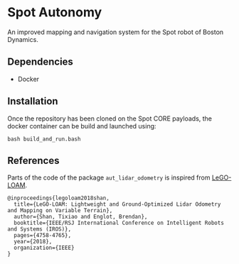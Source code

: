 # Spot Autonomy
An improved mapping and navigation system for the Spot robot of Boston Dynamics.

## Dependencies

* Docker

## Installation

Once the repository has been cloned on the Spot CORE payloads, the docker container can be build and launched using:

```
bash build_and_run.bash
```

## References

Parts of the code of the package `aut_lidar_odometry` is inspired from [LeGO-LOAM](https://github.com/RobustFieldAutonomyLab/LeGO-LOAM).
```
@inproceedings{legoloam2018shan,
  title={LeGO-LOAM: Lightweight and Ground-Optimized Lidar Odometry and Mapping on Variable Terrain},
  author={Shan, Tixiao and Englot, Brendan},
  booktitle={IEEE/RSJ International Conference on Intelligent Robots and Systems (IROS)},
  pages={4758-4765},
  year={2018},
  organization={IEEE}
}
```